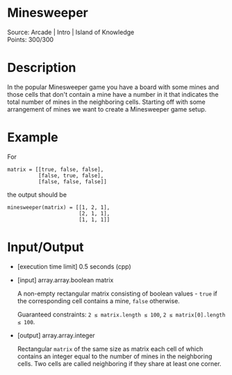 # Minesweeper
Source: Arcade | Intro | Island of Knowledge <br>
Points: 300/300

# Description

In the popular Minesweeper game you have a board with some mines and those cells that don't contain a mine have a number in it that indicates the total number of mines in the neighboring cells. Starting off with some arrangement of mines we want to create a Minesweeper game setup.

# Example

For
```
matrix = [[true, false, false],
          [false, true, false],
          [false, false, false]]
```
the output should be
```
minesweeper(matrix) = [[1, 2, 1],
                       [2, 1, 1],
                       [1, 1, 1]]
```

# Input/Output

* [execution time limit] 0.5 seconds (cpp)

* [input] array.array.boolean matrix

  A non-empty rectangular matrix consisting of boolean values - `true` if the corresponding cell contains a mine, `false` otherwise.

  Guaranteed constraints:
  `2 ≤ matrix.length ≤ 100`,
  `2 ≤ matrix[0].length ≤ 100`.

* [output] array.array.integer

  Rectangular `matrix` of the same size as matrix each cell of which contains an integer equal to the number of mines in the neighboring cells. Two cells are called neighboring if they share at least one corner.
